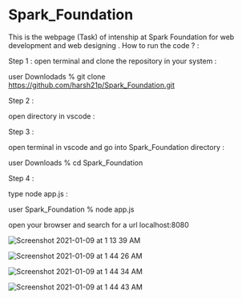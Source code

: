 # Spark_Foundation

This is the webpage (Task) of intenship at Spark Foundation for web development and web designing .
How to run the code ? :

Step 1 :
open terminal and clone the repository in your system :

user Downlodads % git clone https://github.com/harsh21p/Spark_Foundation.git

Step 2 :

open directory in vscode :

Step 3 :

open terminal in vscode and go into Spark_Foundation directory :

user Downloads % cd Spark_Foundation


Step 4 :

type node app.js :

user Spark_Foundation % node app.js

open your browser and search for a url localhost:8080 

![Screenshot 2021-01-09 at 1 13 39 AM](https://user-images.githubusercontent.com/46632001/104061544-ce62a580-521e-11eb-88e8-941e01c3f372.png)

![Screenshot 2021-01-09 at 1 44 26 AM](https://user-images.githubusercontent.com/46632001/104061609-efc39180-521e-11eb-8024-3bf82a21b8b0.png)

![Screenshot 2021-01-09 at 1 44 34 AM](https://user-images.githubusercontent.com/46632001/104061634-fa7e2680-521e-11eb-817b-1c4dd4ba3244.png)

![Screenshot 2021-01-09 at 1 44 43 AM](https://user-images.githubusercontent.com/46632001/104061662-04078e80-521f-11eb-9f94-1c3c003ca05e.png)






